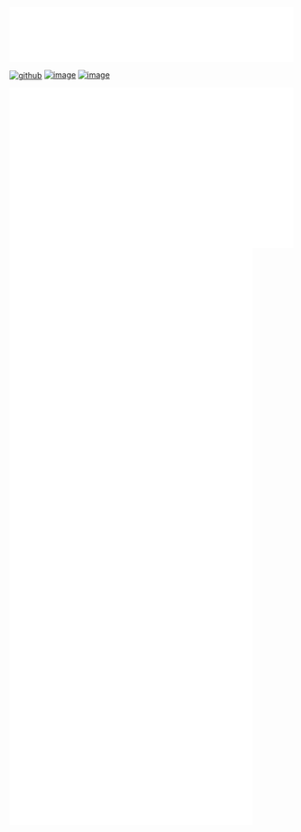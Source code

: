 <img align="center" src="/metrics.header.svg" alt="header">

 <a href="https://github.com/Kurzheck"><img align="center" src="https://img.shields.io/badge/github-24292F?style=for-the-badge&logo=github&logoColor=white" alt="github"></a>
[![image](https://img.shields.io/badge/Instagram-E4405F?style=for-the-badge&logo=instagram&logoColor=white)](https://www.instagram.com/krzhck/)
[![image](https://img.shields.io/badge/Unsplash-000000?style=for-the-badge&logo=unsplash&logoColor=white)](https://unsplash.com/@kurzheck)

<img align="center" src="/metrics.base.svg" alt="base">
<img align="center" src="/metrics.plugin.svg" alt="plugin">
